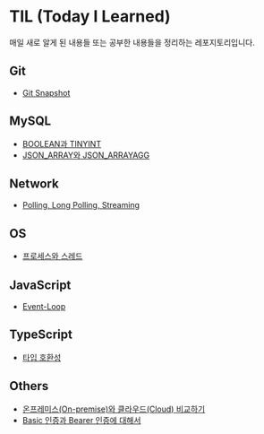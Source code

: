 # TIL (Today I Learned)

매일 새로 알게 된 내용들 또는 공부한 내용들을 정리하는 레포지토리입니다.

## Git

-   [Git Snapshot](https://github.com/iamkanguk97/TIL/blob/main/Git/Git-Snapshot.md)

## MySQL

-   [BOOLEAN과 TINYINT](https://github.com/iamkanguk97/TIL/blob/main/MySQL/BOOLEAN%EA%B3%BC%20TINYINT.md)
-   [JSON_ARRAY와 JSON_ARRAYAGG](https://github.com/iamkanguk97/TIL/blob/main/MySQL/JSON_ARRAY%EC%99%80%20JSON_ARRAYAGG.md)

## Network

-   [Polling, Long Polling, Streaming](https://github.com/iamkanguk97/TIL/blob/main/Network/Polling.md)

## OS

-   [프로세스와 스레드](https://github.com/iamkanguk97/TIL/blob/main/OS/%ED%94%84%EB%A1%9C%EC%84%B8%EC%8A%A4%EC%99%80%20%EC%8A%A4%EB%A0%88%EB%93%9C.md)

## JavaScript

-   [Event-Loop](https://github.com/iamkanguk97/TIL/blob/main/JavaScript/Event-Loop.md)

## TypeScript

-   [타입 호환성](https://github.com/iamkanguk97/TIL/blob/main/TypeScript/%ED%83%80%EC%9E%85%20%ED%98%B8%ED%99%98%EC%84%B1.md)

## Others

-   [온프레미스(On-premise)와 클라우드(Cloud) 비교하기](<https://github.com/iamkanguk97/TIL/blob/main/Others/%EC%98%A8%ED%94%84%EB%A0%88%EB%AF%B8%EC%8A%A4(On-premise)%EC%99%80%20%ED%81%B4%EB%9D%BC%EC%9A%B0%EB%93%9C(Cloud).md>)
-   [Basic 인증과 Bearer 인증에 대해서](https://github.com/iamkanguk97/TIL/blob/main/Basic%20%EC%9D%B8%EC%A6%9D%EA%B3%BC%20Bearer%20%EC%9D%B8%EC%A6%9D.md)
